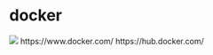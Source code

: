 # docker
<img src="https://d3oypxn00j2a10.cloudfront.net/0.14.0/img/nav/docker-logo-loggedout.png"/>
https://www.docker.com/ https://hub.docker.com/
